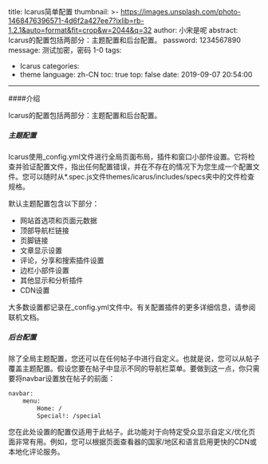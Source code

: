 title: Icarus简单配置
thumbnail: >-
  https://images.unsplash.com/photo-1468476396571-4d6f2a427ee7?ixlib=rb-1.2.1&auto=format&fit=crop&w=2044&q=32
author: 小宋是呢
abstract: Icarus的配置包括两部分：主题配置和后台配置。
password: 1234567890
message: 测试加密，密码 1-0
tags:
  - Icarus
categories:
  - theme
language: zh-CN
toc: true
top: false
date: 2019-09-07 20:54:00
---

####介绍

Icarus的配置包括两部分：主题配置和后台配置。

##### 主题配置

Icarus使用_config.yml文件进行全局页面布局，插件和窗口小部件设置。它将检查并验证配置文件，指出任何配置错误，并在不存在的情况下为您生成一个配置文件。您可以随时从*.spec.js文件themes/icarus/includes/specs夹中的文件检查规格。

<!-- more -->

默认主题配置包含以下部分：

* 网站首选项和页面元数据
* 顶部导航栏链接
* 页脚链接
* 文章显示设置
* 评论，分享和搜索插件设置
* 边栏小部件设置
* 其他显示和分析插件
* CDN设置

大多数设置都记录在_config.yml文件中。有关配置插件的更多详细信息，请参阅联机文档。


##### 后台配置

除了全局主题配置，您还可以在任何帖子中进行自定义。也就是说，您可以从帖子覆盖主题配置。假设您要在帖子中显示不同的导航栏菜单。要做到这一点，你只需要将navbar设置放在帖子的前面：

```bash
navbar:
    menu:
        Home: /
        Special!: /special
```

您在此处设置的配置仅适用于此帖子。此功能对于向特定受众显示自定义/优化页面非常有用。例如，您可以根据页面查看器的国家/地区和语言启用更快的CDN或本地化评论服务。